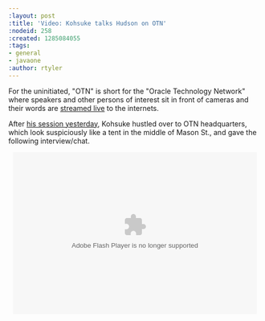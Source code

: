 ```yaml
---
:layout: post
:title: 'Video: Kohsuke talks Hudson on OTN'
:nodeid: 258
:created: 1285084055
:tags:
- general
- javaone
:author: rtyler
---
```

For the uninitiated, "OTN" is short for the "Oracle Technology Network" where speakers and other persons of interest sit in front of cameras and their words are [streamed live](http://www.oracle.com/us/javaonedevelop/oracle-technology-network-live-166853.html) to the internets.

After [his session yesterday](http://www.hudson-labs.org/content/live-blog-kohsukes-presentation-javaone), Kohsuke hustled over to OTN headquarters, which look suspiciously like a tent in the middle of Mason St., and gave the following interview/chat.

<center>
<object id="flashObj" width="486" height="322" classid="clsid:D27CDB6E-AE6D-11cf-96B8-444553540000" codebase="http://download.macromedia.com/pub/shockwave/cabs/flash/swflash.cab#version=9,0,47,0"><param name="movie" value="http://c.brightcove.com/services/viewer/federated_f9?isVid=1" /><param name="bgcolor" value="#FFFFFF" /><param name="flashVars" value="videoId=610282501001&linkBaseURL=http%3A%2F%2Fmedianetwork.oracle.com%2Fmedia%2Fshow%2F15622&playerID=1640183659&playerKey=AQ%2E%2E,AAAAAFcSbzI%2E,OkyYKKfkn3za9MF0qI3Ufg1AerdkqfR3&domain=embed&dynamicStreaming=true" /><param name="base" value="http://admin.brightcove.com" /><param name="seamlesstabbing" value="false" /><param name="allowFullScreen" value="true" /><param name="swLiveConnect" value="true" /><param name="allowScriptAccess" value="always" /><embed src="http://c.brightcove.com/services/viewer/federated_f9?isVid=1" bgcolor="#FFFFFF" flashVars="videoId=610282501001&linkBaseURL=http%3A%2F%2Fmedianetwork.oracle.com%2Fmedia%2Fshow%2F15622&playerID=1640183659&playerKey=AQ%2E%2E,AAAAAFcSbzI%2E,OkyYKKfkn3za9MF0qI3Ufg1AerdkqfR3&domain=embed&dynamicStreaming=true" base="http://admin.brightcove.com" name="flashObj" width="486" height="322" seamlesstabbing="false" type="application/x-shockwave-flash" allowFullScreen="true" swLiveConnect="true" allowScriptAccess="always" pluginspage="http://www.macromedia.com/shockwave/download/index.cgi?P1_Prod_Version=ShockwaveFlash"></embed></object>
</center>
<!--break-->
